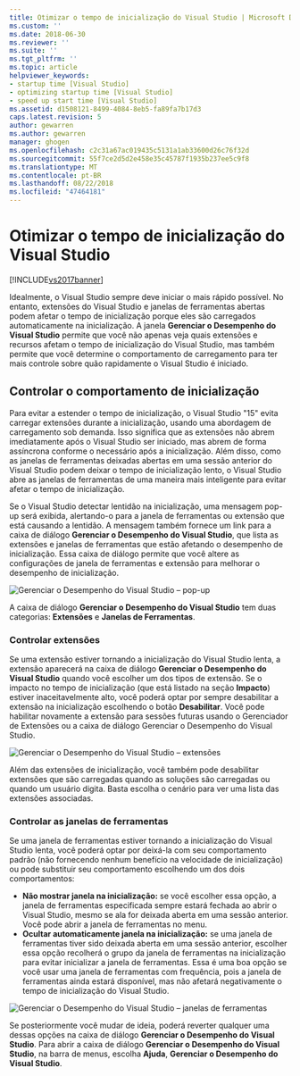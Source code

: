 ```yaml
---
title: Otimizar o tempo de inicialização do Visual Studio | Microsoft Docs
ms.custom: ''
ms.date: 2018-06-30
ms.reviewer: ''
ms.suite: ''
ms.tgt_pltfrm: ''
ms.topic: article
helpviewer_keywords:
- startup time [Visual Studio]
- optimizing startup time [Visual Studio]
- speed up start time [Visual Studio]
ms.assetid: d1508121-8499-4084-8eb5-fa89fa7b17d3
caps.latest.revision: 5
author: gewarren
ms.author: gewarren
manager: ghogen
ms.openlocfilehash: c2c31a67ac019435c5131a1ab33600d26c76f32d
ms.sourcegitcommit: 55f7ce2d5d2e458e35c45787f1935b237ee5c9f8
ms.translationtype: MT
ms.contentlocale: pt-BR
ms.lasthandoff: 08/22/2018
ms.locfileid: "47464181"
---
```

# <a name="optimize-visual-studio-startup-time"></a>Otimizar o tempo de inicialização do Visual Studio
[!INCLUDE[vs2017banner](../includes/vs2017banner.md)]

Idealmente, o Visual Studio sempre deve iniciar o mais rápido possível. No entanto, extensões do Visual Studio e janelas de ferramentas abertas podem afetar o tempo de inicialização porque eles são carregados automaticamente na inicialização. A janela **Gerenciar o Desempenho do Visual Studio** permite que você não apenas veja quais extensões e recursos afetam o tempo de inicialização do Visual Studio, mas também permite que você determine o comportamento de carregamento para ter mais controle sobre quão rapidamente o Visual Studio é iniciado.

## <a name="control-startup-behavior"></a>Controlar o comportamento de inicialização

Para evitar a estender o tempo de inicialização, o Visual Studio "15" evita carregar extensões durante a inicialização, usando uma abordagem de carregamento sob demanda. Isso significa que as extensões não abrem imediatamente após o Visual Studio ser iniciado, mas abrem de forma assíncrona conforme o necessário após a inicialização. Além disso, como as janelas de ferramentas deixadas abertas em uma sessão anterior do Visual Studio podem deixar o tempo de inicialização lento, o Visual Studio abre as janelas de ferramentas de uma maneira mais inteligente para evitar afetar o tempo de inicialização.

Se o Visual Studio detectar lentidão na inicialização, uma mensagem pop-up será exibida, alertando-o para a janela de ferramentas ou extensão que está causando a lentidão. A mensagem também fornece um link para a caixa de diálogo **Gerenciar o Desempenho do Visual Studio**, que lista as extensões e janelas de ferramentas que estão afetando o desempenho de inicialização. Essa caixa de diálogo permite que você altere as configurações de janela de ferramentas e extensão para melhorar o desempenho de inicialização.

![Gerenciar o Desempenho do Visual Studio – pop-up](../ide/media/vside-perfdialog-popup.PNG "Gerenciar o Desempenho do Visual Studio – pop-up")

A caixa de diálogo **Gerenciar o Desempenho do Visual Studio** tem duas categorias: **Extensões** e **Janelas de Ferramentas**.

### <a name="control-extensions"></a>Controlar extensões
Se uma extensão estiver tornando a inicialização do Visual Studio lenta, a extensão aparecerá na caixa de diálogo **Gerenciar o Desempenho do Visual Studio** quando você escolher um dos tipos de extensão. Se o impacto no tempo de inicialização (que está listado na seção **Impacto**) estiver inaceitavelmente alto, você poderá optar por sempre desabilitar a extensão na inicialização escolhendo o botão **Desabilitar**. Você pode habilitar novamente a extensão para sessões futuras usando o Gerenciador de Extensões ou a caixa de diálogo Gerenciar o Desempenho do Visual Studio.

![Gerenciar o Desempenho do Visual Studio – extensões](../ide/media/vside-perfdialog-extensions.PNG "Gerenciar o Desempenho do Visual Studio – extensões")

Além das extensões de inicialização, você também pode desabilitar extensões que são carregadas quando as soluções são carregadas ou quando um usuário digita. Basta escolha o cenário para ver uma lista das extensões associadas.

### <a name="control-tool-windows"></a>Controlar as janelas de ferramentas
Se uma janela de ferramentas estiver tornando a inicialização do Visual Studio lenta, você poderá optar por deixá-la com seu comportamento padrão (não fornecendo nenhum benefício na velocidade de inicialização) ou pode substituir seu comportamento escolhendo um dos dois comportamentos:

- **Não mostrar janela na inicialização:** se você escolher essa opção, a janela de ferramentas especificada sempre estará fechada ao abrir o Visual Studio, mesmo se ala for deixada aberta em uma sessão anterior. Você pode abrir a janela de ferramentas no menu.
- **Ocultar automaticamente janela na inicialização:** se uma janela de ferramentas tiver sido deixada aberta em uma sessão anterior, escolher essa opção recolherá o grupo da janela de ferramentas na inicialização para evitar inicializar a janela de ferramentas. Essa é uma boa opção se você usar uma janela de ferramentas com frequência, pois a janela de ferramentas ainda estará disponível, mas não afetará negativamente o tempo de inicialização do Visual Studio.

![Gerenciar o Desempenho do Visual Studio – janelas de ferramentas](../ide/media/vside-perfdialog-toolwindows.PNG "Gerenciar o Desempenho do Visual Studio – janelas de ferramentas")

Se posteriormente você mudar de ideia, poderá reverter qualquer uma dessas opções na caixa de diálogo **Gerenciar o Desempenho do Visual Studio**. Para abrir a caixa de diálogo **Gerenciar o Desempenho do Visual Studio**, na barra de menus, escolha **Ajuda**, **Gerenciar o Desempenho do Visual Studio**.


